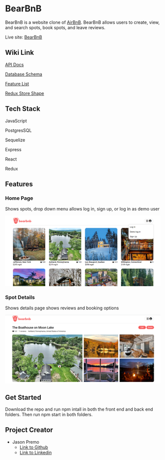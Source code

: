 # BearBnB

BearBnB is a website clone of [AirBnB](https://www.airbnb.com/). BearBnB allows users to create, view, and search spots, book spots, and leave reviews.

Live site: [BearBnB](https://bearbnb.onrender.com/)


## Wiki Link

[API Docs](https://github.com/jhpremo/bear--bnb/wiki/API-Documentation)

[Database Schema](https://github.com/jhpremo/bear--bnb/wiki/Database-Schema)

[Feature List](https://github.com/jhpremo/bear--bnb/wiki/Feature-list)

[Redux Store Shape](https://github.com/jhpremo/bear--bnb/wiki/Redux-Store-Shape)


## Tech Stack
JavaScript

PostgresSQL

Sequelize

Express

React

Redux

## Features

### Home Page
Shows spots, drop down menu allows log in, sign up, or log in as demo user

![home-page]

### Spot Details
Shows details page shows reviews and booking options

![spot-details]


[home-page]: ./wiki-files/spots-page.png
[spot-details]: ./wiki-files/spot-details-owner.png
[reviews]: ./wiki-files/spot-details-review.png

## Get Started
Download the repo and run npm intall in both the front end and back end folders. Then run npm start in both folders.


## Project Creator
* Jason Premo
   * [Link to Github](https://github.com/jhpremo)
   * [Link to Linkedin](https://www.linkedin.com/in/jhpremo/)
